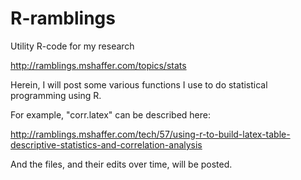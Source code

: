# R-ramblings
Utility R-code for my research

http://ramblings.mshaffer.com/topics/stats

Herein, I will post some various functions I use to do statistical programming using R.

For example, "corr.latex" can be described here:

http://ramblings.mshaffer.com/tech/57/using-r-to-build-latex-table-descriptive-statistics-and-correlation-analysis

And the files, and their edits over time, will be posted.
